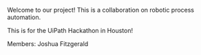 Welcome to our project! This is a collaboration on robotic process automation. 

This is for the UiPath Hackathon in Houston!

Members:
Joshua Fitzgerald